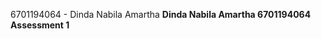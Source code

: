 6701194064 - Dinda Nabila Amartha
<b> Dinda Nabila Amartha </b>
<b> 6701194064 </b>
<b> Assessment 1 </b>


